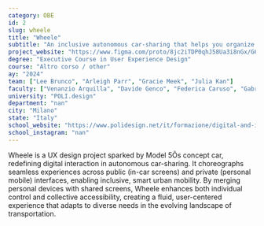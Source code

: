 ```yaml
---
category: OBE
id: 2
slug: wheele
title: "Wheele"
subtitle: "An inclusive autonomous car-sharing that helps you organize your daily life."
project_website: "https://www.figma.com/proto/8jc2iTDP0qhJ58Ua3i8nGx/G6---UXD-16?page-id=7291%3A18405&type=design&node-id=7291-21044&viewport=630%2C540%2C0.02&t=gRmtThZK4Zw5XJDC-1&scaling=min-zoom&starting-point-node-id=7291%3A21044&mode=design"
degree: "Executive Course in User Experience Design"
course: "Altro corso / other"
ay: "2024"
team: ["Lee Brunco", "Arleigh Parr", "Gracie Meek", "Julia Kan"]
faculty: ["Venanzio Arquilla", "Davide Genco", "Federica Caruso", "Gabriele Malaspina", "Roberta Tassi"]
university: "POLI.design"
department: "nan"
city: "Milano"
state: "Italy"
school_website: "https://www.polidesign.net/it/formazione/digital-and-interaction/corso--user-experience-design/"
school_instagram: "nan"
---
```


Wheele is a UX design project sparked by Model 5Õs concept car, redefining digital interaction in autonomous car-sharing. It choreographs seamless experiences across public (in-car screens) and private (personal mobile) interfaces, enabling inclusive, smart urban mobility. By merging personal devices with shared screens, Wheele enhances both individual control and collective accessibility, creating a fluid, user-centered experience that adapts to diverse needs in the evolving landscape of transportation.
